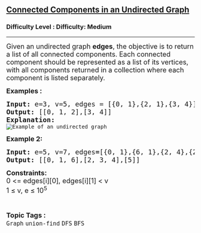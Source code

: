 <h2><a href="https://www.geeksforgeeks.org/problems/connected-components-in-an-undirected-graph/1?page=1&category=Graph&sortBy=latest">Connected Components in an Undirected Graph</a></h2><h3>Difficulty Level : Difficulty: Medium</h3><hr><div class="problems_problem_content__Xm_eO"><p><span style="font-size: 18px;">Given an undirected graph <strong>edges</strong>, the objective is to return a list of all connected components. Each connected component should be represented as a list of its vertices, with all components returned in a collection where each component is listed separately.</span></p>
<p><strong><span style="font-size: 18px;">Examples :</span></strong></p>
<pre><span style="font-size: 18px;"><strong>Input:</strong> e=3, v=5, edges = [{0, 1},{2, 1},{3, 4}]
<strong>Output: </strong>[[0, 1, 2],[3, 4]]</span><strong><span style="font-size: 18px;">
Explanation: <br></span></strong><img src="https://media.geeksforgeeks.org/wp-content/uploads/20220905132251/graph.jpg" alt="Example of an undirected graph"></pre>
<p><strong><span style="font-size: 18px;">Example 2:</span></strong></p>
<pre><span style="font-size: 18px;"><strong>Input: </strong>e=5, v=7,<strong> </strong></span><span style="font-size: 18px;"><span style="font-size: 18px;">edges</span><strong style="font-size: 18px;">=</strong><span style="font-size: 18px;">[{0, 1},{6, 1},{2, 4},{2, 3},{3, 4}]
</span><strong style="font-size: 18px;">Output: </strong><span style="font-size: 18px;">[[0, 1, 6],[2, 3, 4],[5]]
</span></span></pre>
<p><span style="font-size: 18px;"><strong>Constraints:<br></strong>0 &lt;= edges[i][0], edges[i][1] &lt; v<br>1 ≤ v, e ≤ 10<sup>5</sup></span></p></div><br><p><span style=font-size:18px><strong>Topic Tags : </strong><br><code>Graph</code>&nbsp;<code>union-find</code>&nbsp;<code>DFS</code>&nbsp;<code>BFS</code>&nbsp;